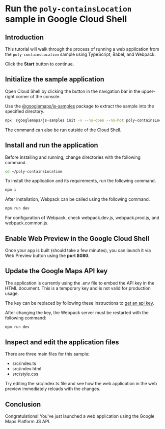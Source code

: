 # Run the `poly-containsLocation` sample in Google Cloud Shell

<walkthrough-tutorial-duration duration="10"/>

## Introduction

This tutorial will walk through the process of running a web application from
the `poly-containsLocation` sample using TypeScript, Babel, and Webpack.

Click the **Start** button to continue.

## Initialize the sample application

Open Cloud Shell by clicking the
<walkthrough-cloud-shell-icon></walkthrough-cloud-shell-icon> button in the
navigation bar in the upper-right corner of the console.

Use the [@googlemaps/js-samples](https://www.npmjs.com/package/@googlemaps/js-samples) package to 
extract the sample into the specified directory.

```bash
npx  @googlemaps/js-samples init -v --no-open --no-hot poly-containsLocation ~/poly-containsLocation
```

The command can also be run outside of the Cloud Shell.

## Install and run the application

Before installing and running, change directories with the following command.

```bash
cd ~/poly-containsLocation
```

To install the application and its requirements, run the following command.

```bash
npm i
```

After installation, Webpack can be called using the following command.

```bash
npm run dev
```

For configuration of Webpack, check
<walkthrough-editor-open-file filePath="poly-containsLocation/webpack.dev.js">webpack.dev.js</walkthrough-editor-open-file>,
<walkthrough-editor-open-file filePath="poly-containsLocation/webpack.prod.js">webpack.prod.js</walkthrough-editor-open-file>,
and
<walkthrough-editor-open-file filePath="poly-containsLocation/webpack.common.js">webpack.common.js</walkthrough-editor-open-file>.

## Enable Web Preview in the Google Cloud Shell

Once your app is built (should take a few minutes), you can launch it via
<walkthrough-spotlight-pointer target="cloudshell" spotlightId="devshell-web-preview-button">Web
Preview button</walkthrough-spotlight-pointer> using the **port 8080**.

## Update the Google Maps API key

The application is currently using the
<walkthrough-editor-open-file filePath="poly-containsLocation/.env">.env</walkthrough-editor-open-file>
file to embed the API key in the HTML document. This is a temporary key and is
not valid for production usage.

The key can be replaced by following these instructions to
[get an api key](https://developers.google.com/maps/documentation/javascript/get-api-key).

After changing the key, the Webpack server must be restarted with the following
command:

```bash
npm run dev
```

## Inspect and edit the application files

There are three main files for this sample:

*   <walkthrough-editor-open-file filePath="poly-containsLocation/src/index.ts">src/index.ts</walkthrough-editor-open-file>
*   <walkthrough-editor-open-file filePath="poly-containsLocation/src/index.html">src/index.html</walkthrough-editor-open-file>
*   <walkthrough-editor-open-file filePath="poly-containsLocation/src/style.css">src/style.css</walkthrough-editor-open-file>

Try editing the <walkthrough-editor-open-file filePath="poly-containsLocation/src/index.ts">src/index.ts</walkthrough-editor-open-file> file and see how the web application in the web preview immediately reloads with the changes.

## Conclusion

<walkthrough-conclusion-trophy></walkthrough-conclusion-trophy>

Congratulations! You've just launched a web application using the Google Maps
Platform JS API.
